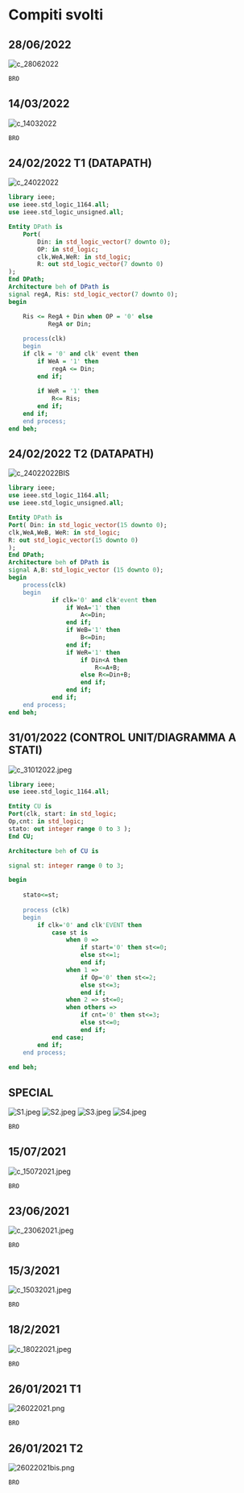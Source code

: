 # Compiti svolti
## 28/06/2022
![c_28062022](c_2806222.jpeg)
```vhdl
BRO

```
## 14/03/2022
![c_14032022](c_14032022.jpeg)
```vhdl
BRO

```
## 24/02/2022 T1 (DATAPATH)
![c_24022022](c_24022022.jpeg)
```vhdl
library ieee;
use ieee.std_logic_1164.all;
use ieee.std_logic_unsigned.all;

Entity DPath is
	Port( 
		Din: in std_logic_vector(7 downto 0);
		OP: in std_logic;
		clk,WeA,WeR: in std_logic;
		R: out std_logic_vector(7 downto 0)
);
End DPath;
Architecture beh of DPath is
signal regA, Ris: std_logic_vector(7 downto 0);
begin

    Ris <= RegA + Din when OP = '0' else
		   RegA or Din;
		   
	process(clk)
	begin
	if clk = '0' and clk' event then
		if WeA = '1' then
			regA <= Din;
		end if;
		
		if WeR = '1' then
			R<= Ris;
		end if;
	end if;
	end process;
end beh;

```
## 24/02/2022 T2 (DATAPATH)
![c_24022022BIS](c_24022022BIS.jpeg)
```vhdl
library ieee;
use ieee.std_logic_1164.all;
use ieee.std_logic_unsigned.all; 

Entity DPath is
Port( Din: in std_logic_vector(15 downto 0);
clk,WeA,WeB, WeR: in std_logic;
R: out std_logic_vector(15 downto 0)
);
End DPath;
Architecture beh of DPath is 
signal A,B: std_logic_vector (15 downto 0);
begin
	process(clk)
	begin
			if clk='0' and clk'event then
				if WeA='1' then 
					A<=Din;
				end if;
				if WeB='1' then 
					B<=Din;
				end if;
				if WeR='1' then
					if Din<A then
						R<=A+B;
					else R<=Din+B;
					end if;
				end if;
			end if;
	end process;
end beh;

```
## 31/01/2022 (CONTROL UNIT/DIAGRAMMA A STATI)
![c_31012022.jpeg](c_31012022.jpeg)
```vhdl
library ieee;
use ieee.std_logic_1164.all;  

Entity CU is
Port(clk, start: in std_logic;
Op,cnt: in std_logic; 
stato: out integer range 0 to 3 );
End CU;						   

Architecture beh of CU is 	

signal st: integer range 0 to 3;

begin
	
	stato<=st;	 
	
	process (clk)
	begin		
		if clk='0' and clk'EVENT then
			case st is
				when 0 => 
					if start='0' then st<=0;
					else st<=1;
					end if;
				when 1 =>
					if Op='0' then st<=2;
					else st<=3;
					end if;
				when 2 => st<=0;
				when others => 
					if cnt='0' then st<=3;
					else st<=0;
					end if;
			end case;
		end if;
	end process;
	
end beh;

```
## SPECIAL
![S1.jpeg](S1.jpeg)
![S2.jpeg](S2.jpeg)
![S3.jpeg](S3.jpeg)
![S4.jpeg](S4.jpeg)
```vhdl
BRO

```

## 15/07/2021
![c_15072021.jpeg](c_15072021.jpeg)
```vhdl
BRO

```
## 23/06/2021
![c_23062021.jpeg](c_23062021.jpeg)
```vhdl
BRO

```
## 15/3/2021
![c_15032021.jpeg](c_15032021.jpeg)
```vhdl
BRO

```
## 18/2/2021
![c_18022021.jpeg](c_18022021.jpeg)
```vhdl
BRO

```
## 26/01/2021 T1
![26022021.png](26022021.png)
```vhdl
BRO

```
## 26/01/2021 T2
![26022021bis.png](26022021bis.png)
```vhdl
BRO

```
